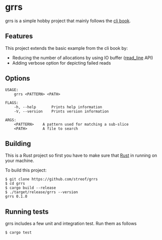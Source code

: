# grrs

grrs is a simple hobby project that mainly follows the [cli book](https://rust-cli.github.io/book/).

## Features

This project extends the basic example from the cli book by:

- Reducing the number of allocations by using IO buffer ([read_line](https://doc.rust-lang.org/std/io/trait.BufRead.html#method.read_line) API)
- Adding verbose option for depicting failed reads

## Options 

```
USAGE:
    grrs <PATTERN> <PATH>

FLAGS:
    -h, --help       Prints help information
    -V, --version    Prints version information

ARGS:
    <PATTERN>    A pattern used for matching a sub-slice
    <PATH>       A file to search
```

## Building

This is a Rust project so first you have to make sure that [Rust](https://www.rust-lang.org/) in running
on your machine.

To build this project:

```
$ git clone https://github.com/streof/grrs
$ cd grrs
$ cargo build --release
$ ./target/release/grrs --version
grrs 0.1.0
```

## Running tests

grrs includes a few unit and integration test. Run them as follows

```
$ cargo test
```